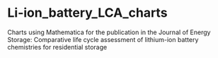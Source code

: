 # Li-ion_battery_LCA_charts
Charts using Mathematica for the publication in the Journal of Energy Storage: Comparative life cycle assessment of lithium-ion battery chemistries for residential storage

